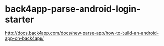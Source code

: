 # back4app-parse-android-login-starter

http://docs.back4app.com/docs/new-parse-app/how-to-build-an-android-app-on-back4app/
